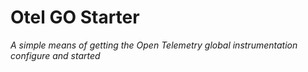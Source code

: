 # Otel GO Starter
_A simple means of getting the Open Telemetry global instrumentation configure and started_


